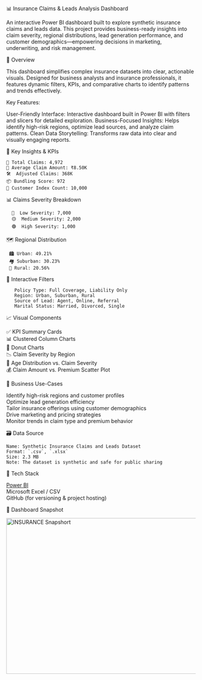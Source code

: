 📊 Insurance Claims & Leads Analysis Dashboard

An interactive Power BI dashboard built to explore synthetic insurance claims and leads data. This project provides business-ready insights into claim severity, regional distributions, lead generation performance, and customer demographics—empowering decisions in marketing, underwriting, and risk management.



 📝 Overview

This dashboard simplifies complex insurance datasets into clear, actionable visuals. Designed for business analysts and insurance professionals, it features dynamic filters, KPIs, and comparative charts to identify patterns and trends effectively.

Key Features:

User-Friendly Interface: Interactive dashboard built in Power BI with filters and slicers for detailed exploration.
Business-Focused Insights: Helps identify high-risk regions, optimize lead sources, and analyze claim patterns.
Clean Data Storytelling: Transforms raw data into clear and visually engaging reports.

 🌟 Key Insights & KPIs

    📌 Total Claims: 4,972  
    💸 Average Claim Amount: ₹8.50K  
    🛠  Adjusted Claims: 368K  
    📦 Bundling Score: 972  
    🧾 Customer Index Count: 10,000  



  📊 Claims Severity Breakdown

      🔴  Low Severity: 7,000  
      🟡  Medium Severity: 2,000  
      🟢  High Severity: 1,000  

 

   🗺 Regional Distribution

     🏙 Urban: 49.21%  
     🏘 Suburban: 30.23%  
     🌾 Rural: 20.56%  



   🧩 Interactive Filters

       Policy Type: Full Coverage, Liability Only  
       Region: Urban, Suburban, Rural  
       Source of Lead: Agent, Online, Referral  
       Marital Status: Married, Divorced, Single  



  📈 Visual Components

  ✅ KPI Summary Cards  
  📊 Clustered Column Charts  
  🍩 Donut Charts  
  📉 Claim Severity by Region  
  🎯 Age Distribution vs. Claim Severity  
  💰 Claim Amount vs. Premium Scatter Plot  



 💼 Business Use-Cases

  Identify high-risk regions and customer profiles  
  Optimize lead generation efficiency  
  Tailor insurance offerings using customer demographics  
  Drive marketing and pricing strategies  
  Monitor trends in claim type and premium behavior  



   🗃 Data Source

    Name: Synthetic Insurance Claims and Leads Dataset  
    Format: `.csv`, `.xlsx`  
    Size: 2.3 MB  
    Note: The dataset is synthetic and safe for public sharing



  🧠 Tech Stack

 [Power BI](https://powerbi.microsoft.com/)  
 Microsoft Excel / CSV  
 GitHub (for versioning & project hosting)


   📸 Dashboard Snapshot

 <img width="743" height="413" alt="INSURANCE Snapshort" src="https://github.com/user-attachments/assets/eebc2d39-a2b2-40db-a4b6-37686eb2ad72" />


